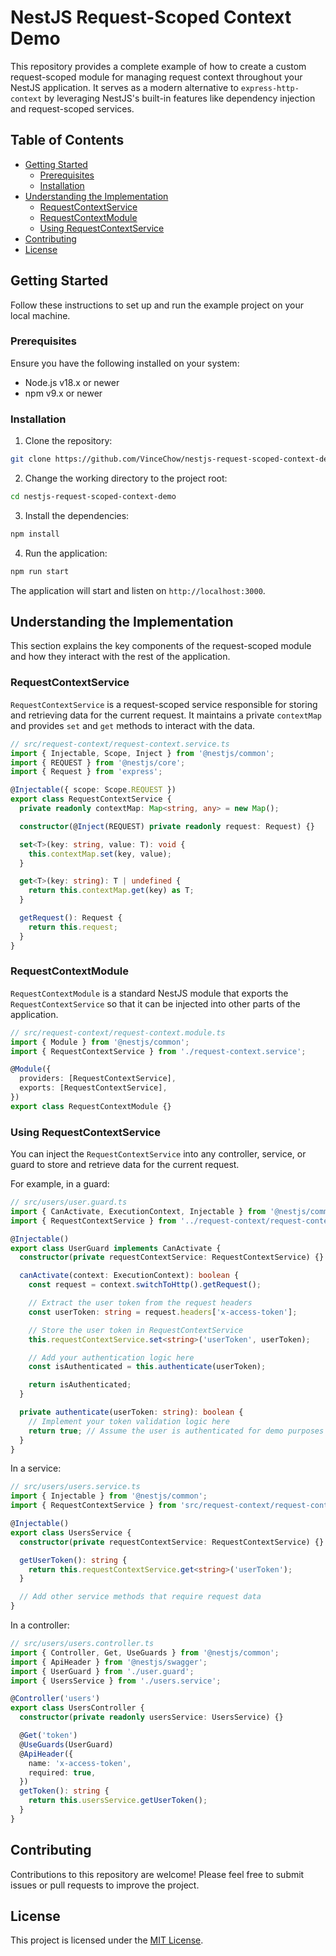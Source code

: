 # NestJS Request-Scoped Context Demo

This repository provides a complete example of how to create a custom request-scoped module for managing request context throughout your NestJS application. It serves as a modern alternative to `express-http-context` by leveraging NestJS's built-in features like dependency injection and request-scoped services.

## Table of Contents

- [Getting Started](#getting-started)
  - [Prerequisites](#prerequisites)
  - [Installation](#installation)
- [Understanding the Implementation](#understanding-the-implementation)
  - [RequestContextService](#requestcontextservice)
  - [RequestContextModule](#requestcontextmodule)
  - [Using RequestContextService](#using-requestcontextservice)
- [Contributing](#contributing)
- [License](#license)

## Getting Started

Follow these instructions to set up and run the example project on your local machine.

### Prerequisites

Ensure you have the following installed on your system:

- Node.js v18.x or newer
- npm v9.x or newer

### Installation

1. Clone the repository:

```sh
git clone https://github.com/VinceChow/nestjs-request-scoped-context-demo.git
```

2. Change the working directory to the project root:

```sh
cd nestjs-request-scoped-context-demo
```

3. Install the dependencies:

```sh
npm install
```

4. Run the application:

```sh
npm run start
```

The application will start and listen on `http://localhost:3000`.

## Understanding the Implementation

This section explains the key components of the request-scoped module and how they interact with the rest of the application.

### RequestContextService

`RequestContextService` is a request-scoped service responsible for storing and retrieving data for the current request. It maintains a private `contextMap` and provides `set` and `get` methods to interact with the data.

```typescript
// src/request-context/request-context.service.ts
import { Injectable, Scope, Inject } from '@nestjs/common';
import { REQUEST } from '@nestjs/core';
import { Request } from 'express';

@Injectable({ scope: Scope.REQUEST })
export class RequestContextService {
  private readonly contextMap: Map<string, any> = new Map();

  constructor(@Inject(REQUEST) private readonly request: Request) {}

  set<T>(key: string, value: T): void {
    this.contextMap.set(key, value);
  }

  get<T>(key: string): T | undefined {
    return this.contextMap.get(key) as T;
  }

  getRequest(): Request {
    return this.request;
  }
}
```

### RequestContextModule

`RequestContextModule` is a standard NestJS module that exports the `RequestContextService` so that it can be injected into other parts of the application.

```typescript
// src/request-context/request-context.module.ts
import { Module } from '@nestjs/common';
import { RequestContextService } from './request-context.service';

@Module({
  providers: [RequestContextService],
  exports: [RequestContextService],
})
export class RequestContextModule {}
```

### Using RequestContextService

You can inject the `RequestContextService` into any controller, service, or guard to store and retrieve data for the current request.

For example, in a guard:

```typescript
// src/users/user.guard.ts
import { CanActivate, ExecutionContext, Injectable } from '@nestjs/common';
import { RequestContextService } from '../request-context/request-context.service';

@Injectable()
export class UserGuard implements CanActivate {
  constructor(private requestContextService: RequestContextService) {}

  canActivate(context: ExecutionContext): boolean {
    const request = context.switchToHttp().getRequest();

    // Extract the user token from the request headers
    const userToken: string = request.headers['x-access-token'];

    // Store the user token in RequestContextService
    this.requestContextService.set<string>('userToken', userToken);

    // Add your authentication logic here
    const isAuthenticated = this.authenticate(userToken);

    return isAuthenticated;
  }

  private authenticate(userToken: string): boolean {
    // Implement your token validation logic here
    return true; // Assume the user is authenticated for demo purposes
  }
}
```

In a service:

```typescript
// src/users/users.service.ts
import { Injectable } from '@nestjs/common';
import { RequestContextService } from 'src/request-context/request-context.service';

@Injectable()
export class UsersService {
  constructor(private requestContextService: RequestContextService) {}

  getUserToken(): string {
    return this.requestContextService.get<string>('userToken');
  }

  // Add other service methods that require request data
}
```

In a controller:

```typescript
// src/users/users.controller.ts
import { Controller, Get, UseGuards } from '@nestjs/common';
import { ApiHeader } from '@nestjs/swagger';
import { UserGuard } from './user.guard';
import { UsersService } from './users.service';

@Controller('users')
export class UsersController {
  constructor(private readonly usersService: UsersService) {}

  @Get('token')
  @UseGuards(UserGuard)
  @ApiHeader({
    name: 'x-access-token',
    required: true,
  })
  getToken(): string {
    return this.usersService.getUserToken();
  }
}
```

## Contributing

Contributions to this repository are welcome! Please feel free to submit issues or pull requests to improve the project.

## License

This project is licensed under the [MIT License](LICENSE).
